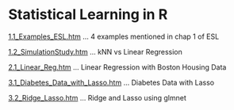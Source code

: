 # Statistical Learning in R

[1.1_Examples_ESL.htm](1.1_Examples_ESL.htm) ... 4 examples mentioned in chap 1 of ESL

[1.2_SimulationStudy.htm](1.2_SimulationStudy.htm) ... kNN vs Linear Regression

[2.1_Linear_Reg.htm](2.1_Linear_Reg.htm) ... Linear Regression with Boston Housing Data

[3.1_Diabetes_Data_with_Lasso.htm](3.1_Diabetes_Data_with_Lasso.htm) ... Diabetes Data with Lasso

[3.2_Ridge_Lasso.htm](3.2_Ridge_Lasso.htm) ... Ridge and Lasso using glmnet
